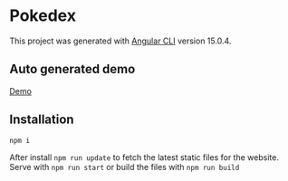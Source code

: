# Pokedex

This project was generated with [Angular CLI](https://github.com/angular/angular-cli) version 15.0.4.

## Auto generated demo
[Demo](https://kerrders.github.io)

## Installation
`npm i`

After install `npm run update` to fetch the latest static files for the website.
Serve with `npm run start` or build the files with `npm run build` 
